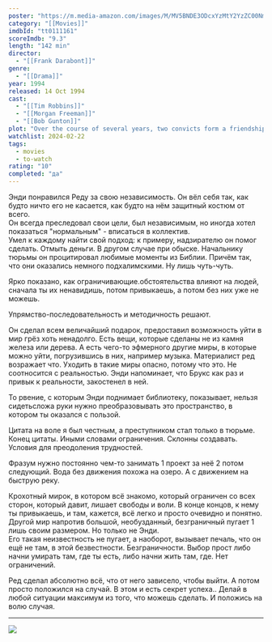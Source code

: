 ```yaml
---
poster: "https://m.media-amazon.com/images/M/MV5BNDE3ODcxYzMtY2YzZC00NmNlLWJiNDMtZDViZWM2MzIxZDYwXkEyXkFqcGdeQXVyNjAwNDUxODI@._V1_SX300.jpg"
category: "[[Movies]]"
imdbId: "tt0111161"
scoreImdb: "9.3"
length: "142 min"
director: 
  - "[[Frank Darabont]]"
genre: 
  - "[[Drama]]"
year: 1994
released: 14 Oct 1994
cast: 
  - "[[Tim Robbins]]"
  - "[[Morgan Freeman]]"
  - "[[Bob Gunton]]"
plot: "Over the course of several years, two convicts form a friendship, seeking consolation and, eventually, redemption through basic compassion."
watchlist: 2024-02-22
tags: 
  - movies
  - to-watch
rating: "10"
completed: "да"
---
```

Энди понравился Реду за свою независимость. Он вёл себя так, как будто ничто его не касается, как будто на нём защитный костюм от всего.  
Он всегда преследовал свои цели, был независимым, но иногда хотел показаться "нормальным" - вписаться в коллектив.  
Умел к каждому найти свой подход: к примеру, надзирателю он помог сделать. Отмыть деньги. В другом случае при обыске. Начальнику тюрьмы он процитировал любимые моменты из Библии. Причём так, что они оказались немного подхалимскими. Ну лишь чуть-чуть.

Ярко показано, как ограничивающие.обстоятельства влияют на людей, сначала ты их ненавидишь, потом привыкаешь, а потом без них уже не можешь.


Упрямство-последовательность и методичность решают.

Он сделал всем величайший подарок, предоставил возможность уйти в мир грёз хоть ненадолго. Есть вещи, которые сделаны не из камня железа или дерева. А есть чего-то эфмерного другие миры, в которые можно уйти, погрузившись в них, например музыка. Материалист ред возражает что. Уходить в такие миры опасно, потому что это. Не соотносится с реальностью. Энди напоминает, что Брукс как раз и привык к реальности, закостенел в ней.

То рвение, с которым Энди поднимает библиотеку, показывает, нельзя сидетьсложа руки нужно преобразовывать это пространство, в котором ты оказался с пользой.

Цитата на воле я был честным, а преступником стал только в тюрьме. Конец цитаты. Иными словами ограничения. Склонны создавать. Условия для преодоления трудностей.

Фразум нужно постоянно чем-то занимать 1 проект за неё 2 потом следующий. Вода без движения похожа на озеро. А с движением на быструю реку.

Крохотный мирок, в котором всё знакомо, который ограничен со всех сторон, который давит, лишает свободы и воли. В конце концов, к нему ты привыкаешь, и там, кажется, всё легко и просто очевидно и понятно. Другой мир напротив большой, необузданный, безграничный пугает 1 лишь своим размером. Но только не Энди.  
Его такая неизвестность не пугает, а наоборот, вызывает печаль, что он ещё не там, в этой безвестности. Безграничности. Выбор прост либо начни умирать там, где ты есть, либо начни жить там, где. Нет ограничений.

Ред сделал абсолютно всё, что от него зависело, чтобы выйти. А потом просто положился на случай. В этом и есть секрет успеха.. Делай в любой ситуации максимум из того, что можешь сделать. И положись на волю случая.

---
![](https://m.media-amazon.com/images/M/MV5BNDE3ODcxYzMtY2YzZC00NmNlLWJiNDMtZDViZWM2MzIxZDYwXkEyXkFqcGdeQXVyNjAwNDUxODI@._V1_SX300.jpg)